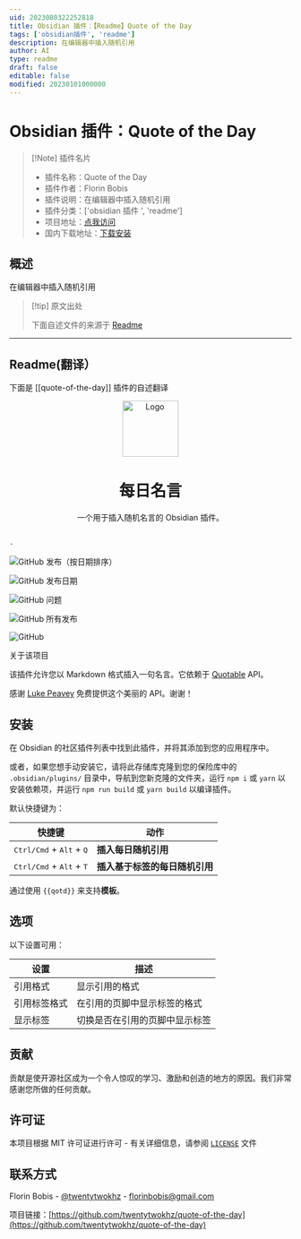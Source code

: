 ```yaml
---
uid: 2023080322252818
title: Obsidian 插件：【Readme】Quote of the Day
tags: ['obsidian插件', 'readme']
description: 在编辑器中插入随机引用
author: AI
type: readme
draft: false
editable: false
modified: 20230101000000
---
```


# Obsidian 插件：Quote of the Day

> [!Note] 插件名片
> - 插件名称：Quote of the Day
> - 插件作者：Florin Bobis
> - 插件说明：在编辑器中插入随机引用
> - 插件分类：['obsidian 插件 ', 'readme']
> - 项目地址：[点我访问](https://github.com/twentytwokhz/quote-of-the-day)
> - 国内下载地址：[下载安装](https://pkmer.cn/products/plugin/pluginMarket/?quote-of-the-day)

## 概述

在编辑器中插入随机引用

> [!tip] 原文出处
>
>下面自述文件的来源于 [Readme](https://ghproxy.net/https://raw.githubusercontent.com/twentytwokhz/quote-of-the-day/master/README.md)
>

---

## Readme(翻译）

下面是 [[quote-of-the-day]] 插件的自述翻译

<p align="center">
  <a href="https://github.com/twentytwokhz/quote-of-the-day">
    <img src="https://github.com/twentytwokhz/quote-of-the-day/raw/master/qotd.png" alt="Logo" height=100>
  </a>

  <h1 align="center">每日名言</h1>

  <p align="center">
    一个用于插入随机名言的 Obsidian 插件。
    <br />
    <br />

    ·
    
  </p>
</p>

![GitHub 发布（按日期排序）](https://img.shields.io/github/v/release/twentytwokhz/quote-of-the-day)

![GitHub 发布日期](https://img.shields.io/github/release-date/twentytwokhz/quote-of-the-day)

![GitHub 问题](https://img.shields.io/github/issues/twentytwokhz/quote-of-the-day)

![GitHub 所有发布](https://img.shields.io/github/downloads/twentytwokhz/quote-of-the-day/total)

![GitHub](https://img.shields.io/github/license/twentytwokhz/quote-of-the-day)

<!-- 关于项目 -->

关于该项目

该插件允许您以 Markdown 格式插入一句名言。它依赖于 [Quotable](https://github.com/lukePeavey/quotable) API。

感谢 [Luke Peavey](https://github.com/lukePeavey) 免费提供这个美丽的 API。谢谢！

## 安装

在 Obsidian 的社区插件列表中找到此插件，并将其添加到您的应用程序中。

或者，如果您想手动安装它，请将此存储库克隆到您的保险库中的 `.obsidian/plugins/` 目录中，导航到您新克隆的文件夹，运行 `npm i` 或 `yarn` 以安装依赖项，并运行 `npm run build` 或 `yarn build` 以编译插件。

<!-- 使用示例 -->

默认快捷键为：

| 快捷键                                              | 动作                                       |
| --------------------------------------------------- | -------------------------------------------- |
| <kbd>Ctrl/Cmd</kbd> + <kbd>Alt</kbd> + <kbd>Q</kbd> | **插入每日随机引用**           |
| <kbd>Ctrl/Cmd</kbd> + <kbd>Alt</kbd> + <kbd>T</kbd> | **插入基于标签的每日随机引用** |

通过使用 `{{qotd}}` 来支持**模板**。

## 选项

以下设置可用：

| 设置              | 描述                                                         |
| ---------------- | -------------------------------------------------------------- |
| 引用格式          | 显示引用的格式                                               |
| 引用标签格式      | 在引用的页脚中显示标签的格式                                 |
| 显示标签          | 切换是否在引用的页脚中显示标签                               |

<!-- CONTRIBUTING -->

## 贡献

贡献是使开源社区成为一个令人惊叹的学习、激励和创造的地方的原因。我们非常感谢您所做的任何贡献。

## 许可证

本项目根据 MIT 许可证进行许可 - 有关详细信息，请参阅 [`LICENSE`](LICENSE) 文件

<!-- 联系方式 -->

## 联系方式

Florin Bobis - [@twentytwokhz](https://github.com/twentytwokhz) - florinbobis@gmail.com

项目链接：[https://github.com/twentytwokhz/quote-of-the-day](https://github.com/twentytwokhz/quote-of-the-day)
